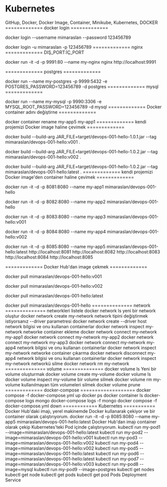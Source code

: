 # Kubernetes
GitHup, Docker, Docker Image, Container, Minikube, Kubernetes, 
DOCKER
============= docker login =============

docker login   --username mimaraslan     --password 123456789

docker login   -u         mimaraslan     -p        123456789
============= nginx ============= DIŞ_PORT:İÇ_PORT

docker run     -it     -d     -p 9991:80     --name my-nginx      nginx
http://localhost:9991

============= postgres =============

docker run  --name my-postgres   -p 9999:5432  -e POSTGRES_PASSWORD=123456789  -d  postgres
============= mysql =============

docker run  --name my-mysql      -p 9990:3306  -e MYSQL_ROOT_PASSWORD=123456789 -d  mysql 
============= Docker container adını değiştirne =============

docker container rename my-app5 my-app1
============= kendi projemizi Docker image haline çevimek =============

docker build  --build-arg JAR_FILE=target/devops-001-hello-1.0.1.jar   --tag    mimaraslan/devops-001-hello:v001   .

docker build  --build-arg JAR_FILE=target/devops-001-hello-1.0.2.jar   --tag    mimaraslan/devops-001-hello:v002   .

docker build  --build-arg JAR_FILE=target/devops-001-hello-1.0.2.jar   --tag    mimaraslan/devops-001-hello:latest   .
============= kendi projemizi Docker image'den container haline çevimek =============

docker run     -it     -d     -p 8081:8080     --name my-app1      mimaraslan/devops-001-hello

docker run     -it     -d     -p 8082:8080     --name my-app2      mimaraslan/devops-001-hello

docker run     -it     -d     -p 8083:8080     --name my-app3      mimaraslan/devops-001-hello:v001

docker run     -it     -d     -p 8084:8080     --name my-app4      mimaraslan/devops-001-hello:v002

docker run     -it     -d     -p 8085:8080     --name my-app5      mimaraslan/devops-001-hello:latest
http://localhost:8081
http://localhost:8082
http://localhost:8083
http://localhost:8084
http://localhost:8085

============= Docker Hub'dan image çekmek =============

docker pull mimaraslan/devops-001-hello:v001

docker pull mimaraslan/devops-001-hello:v002

docker pull mimaraslan/devops-001-hello:latest

docker pull mimaraslan/devops-001-hello
============== network ==============
networkleri listele
docker network ls
yeni bir network oluştur
docker network create my-network
network tipini değiştirmek istiyorsanız --driver parametresi
docker network create --driver host
network bilgisi ve onu kullanan containerlar
docker network inspect my-network
networke container ekleme
docker network connect my-network my-app1
docker network connect my-network my-app2
docker network connect my-network my-app3
docker network connect my-network my-app4
network bilgisi ve onu kullanan containerlar
docker network inspect my-network
networke container çıkarma
docker network disconnect my-app4
network bilgisi ve onu kullanan containerlar
docker network inspect my-network
networkü silme
docker network rm my-network
============== volume ==============
docker volume ls
Yeni bir volume oluşturmak
docker volume create my-volume
docker volume ls
docker volume inspect my-volume
bir volume silmek
docker volume rm my-volume
kullanılmayan tüm volumeleri silmek
docker volume prune
============= docker-compose ===================
docker compose -f docker-compose.yml up
docker ps
docker container ls
docker-compose logs mongo
docker-compose logs -f  mongo
docker compose -f docker-compose.yml down
============ Kubernetes ===========
Docker Hub'daki imajı, yerel makinemde Docker kullanarak çekiyor ve bir container olarak çalıştırıyorum.
docker run     -it     -d     -p 8085:8080     --name my-app5      mimaraslan/devops-001-hello:latest
Docker Hub'dan imajı container olarak çekip Kubernetes'teki Pod içinde çalıştırıyorum.
kubectl run my-pod1 --image=mimaraslan/devops-001-hello:latest
kubectl run my-pod2 --image=mimaraslan/devops-001-hello:v001
kubectl run my-pod3 --image=mimaraslan/devops-001-hello:v002
kubectl run my-pod4 --image=mimaraslan/devops-001-hello:v002
kubectl run my-pod5 --image=mimaraslan/devops-001-hello:latest
kubectl run my-pod6 --image=mimaraslan/devops-001-hello:latest
kubectl run my-pod7 --image=mimaraslan/devops-001-hello:v003
kubectl run my-pod8 --image=mysql
kubectl run my-pod9 --image=postgres
kubectl get nodes
kubectl get node
kubectl get pods
kubectl get pod
Pods
Deployment
Service